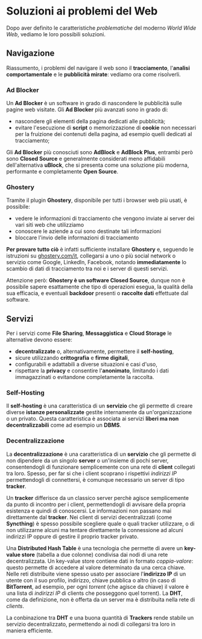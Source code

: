 # Soluzioni ai problemi del Web

Dopo aver definito le caratteristiche _problematiche_ del moderno _World Wide Web_, vediamo le loro possibili soluzioni.

## Navigazione

Riassumento, i problemi del navigare il web sono il __tracciamento__, l'__analisi comportamentale__ e le __pubblicità mirate__: vediamo ora come risolverli.

### Ad Blocker

Un __Ad Blocker__ è un software in grado di nascondere le pubblicità sulle pagine web visitate. Gli __Ad Blocker__ più avanzati sono in grado di:

- nascondere gli elementi della pagina dedicati alle pubblicità;
- evitare l'esecuzione di __script__ o memorizzazione di __cookie__ non necessari per la fruizione dei contenuti della pagina, ad esempio quelli dedicati al tracciamento;

Gli __Ad Blocker__ più conosciuti sono __AdBlock__ e __AdBlock Plus__, entrambi però sono __Closed Source__ e generalmente considerati meno affidabili dell'alternativa __uBlock__, che si presenta come una soluzione più moderna, performante e completamente __Open Source__.

### Ghostery

Tramite il plugin __Ghostery__, disponibile per tutti i browser web più usati, è possibile:

- vedere le informazioni di tracciamento che vengono inviate ai server dei vari siti web che utilizziamo
- conoscere le aziende a cui sono destinate tali informazioni
- bloccare l'invio delle informazioni di tracciamento

__Per provare tutto ciò__ è infatti sufficiente installare __Ghostery__ e, seguendo le istruzioni su [ghostery.com/it](http://ghostery.com/it/), collegarsi a uno o più social network o servizio come Google, LinkedIn, Facebook, notando __immediatamente__ lo scambio di dati di tracciamento tra noi e i server di questi servizi.

Attenzione però: __Ghostery è un software Closed Source__, dunque non è possibile sapere esattamente che tipo di operazioni esegua, la qualità della sua efficacia, e eventuali __backdoor__ presenti o __raccolte dati__ effettuate dal software.

## Servizi

Per i servizi come __File Sharing__, __Messaggistica__ e __Cloud Storage__ le alternative devono essere:

- __decentralizzate__ o, alternativamente, permettere il __self-hosting__,
- sicure utilizzando __crittografia__ e __firme digitali__,
- configurabili e adattabili a diverse situazioni e casi d'uso,
- rispettare la __privacy__ e consentire l'__anonimato__, limitando i dati immagazzinati o evitandone completamente la raccolta.

### Self-Hosting

Il __self-hosting__ è una caratteristica di un __servizio__ che gli permette di creare diverse __istanze personalizzate__ gestite internamente da un'organizzazione o un privato. Questa caratteristica è associata ai servizi __liberi ma non decentralizzabili__ come ad esempio un __DBMS__.

### Decentralizzazione

La __decentralizzazione__ è una caratteristica di un __servizio__ che gli permette di non dipendere da un singolo __server__ o un'insieme di pochi server, consentendogli di funzionare semplicemente con una rete di __client__ collegati tra loro. Spesso, per far si che i client scoprano i rispettivi _indirizzi IP_ permettendogli di connettersi, è comunque necessario un server di tipo __tracker__.

Un __tracker__ differisce da un classico server perchè agisce semplicemente da punto di incontro per i client, permettendogli di avvisare della propria esistenza e quindi di conoscersi. Le informazioni non passano mai direttamente dal __tracker__. Nei client di servizi decentralizzati (come __Syncthing__) è spesso possibile scegliere quale o quali tracker utilizzare, o di non utilizzarne alcuni ma tentare direttamente la connessione ad alcuni indirizzi IP oppure di gestire il proprio tracker privato.

Una __Distributed Hash Table__ è una tecnologia che permette di avere un __key-value store__ (tabella a due colonne) condivisa dai nodi di una rete decentralizzata.  Un key-value store contiene dati in formato _coppia-valore_: questo permette di accedere al valore determinato da una cerca chiave. Nelle reti distribuite viene spesso usato per associare l'__indirizzo IP__ di un utente con il suo profilo, indirizzo, chiave pubblica o altro (in caso di __BitTorrent__, ad esempio, per ogni _torrent_ (che agisce da chiave) il valore è una lista di _indirizzi IP_ di clients che posseggono quel torrent). La __DHT__, come da definizione, non è offerta da un server ma è distribuita nella rete di _clients_.

La conbinazione tra __DHT__ e una buona quantità di __Trackers__ rende stabile un servizio decentralizzato, permettendo ai nodi di collegarsi tra loro in maniera efficiente.
